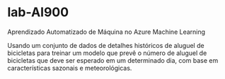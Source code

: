 # lab-AI900
Aprendizado Automatizado de Máquina no Azure Machine Learning

Usando um conjunto de dados de detalhes históricos de aluguel de bicicletas para treinar um modelo que prevê o número de aluguel de bicicletas que deve ser esperado em um determinado dia, com base em características sazonais e meteorológicas.

[Microsoft Aprender]: https://microsoftlearning.github.io/mslearn-ai-fundamentals/Instructions/Labs/01-machine-learning.html
